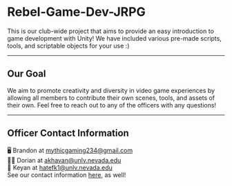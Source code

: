# Rebel-Game-Dev-JRPG
This is our club-wide project that aims to provide an easy introduction to game development with Unity! We have included various pre-made
scripts, tools, and scriptable objects for your use :) <br />

---

## Our Goal
We aim to promote creativity and diversity in video game experiences by allowing all members to contribute their own scenes, tools, and
assets of their own. Feel free to reach out to any of the officers with any questions!

---

## Officer Contact Information
🖥️ Brandon at mythicgaming234@gmail.com <br />
🐱‍👤 Dorian at akhavan@unlv.nevada.edu <br />
🎨 Keyan at hatefk1@unlv.nevada.edu <br />
See our contact information <a target="_blank" href="http://rebelgamedevs.org/MainPages/officers.html">here</a>, as well! 
